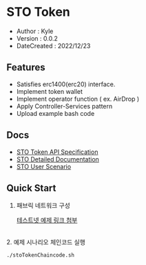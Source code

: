 # STO Token
- Author : Kyle
- Version : 0.0.2
- DateCreated : 2022/12/23

## Features
- Satisfies erc1400(erc20) interface.
- Implement token wallet
- Implement operator function ( ex. AirDrop )
- Apply Controller-Services pattern
- Upload example bash code

## Docs
- [STO Token API Specification](https://docs.google.com/spreadsheets/d/11QYpz07zaBQxM3Y95I2D1aelHpxpmDAeW0zPRtR8IjM/edit#gid=0)
- [STO Detailed Documentation](https://www.notion.so/STO-Token-Chaincode-Docs-8c9c221728e44c54bdc2723e75990afe)
- [STO User Scenario](https://www.notion.so/STO-0a653dfe8c9247d5b373495a4fde129e)


## Quick Start
1. 패브릭 네트워크 구성
    
     [테스트넷 예제 링크 첨부](https://github.com/KyleParkMedium/purefabric)
<br>
2. 예제 시나리오 체인코드 실행

```bash
./stoTokenChaincode.sh
```
